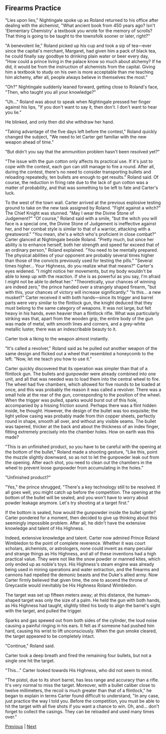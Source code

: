 ## Firearms Practice
"Lies upon lies," Nightingale spoke up as Roland returned to his office after dealing with the alchemist, "What ancient book from 450 years ago? Isn't 'Elementary Chemistry' a textbook you wrote for the memory of scrolls? That thing is going to be taught to the townsfolk sooner or later, right?"

"A benevolent lie," Roland picked up his cup and took a sip of tea—ever since the capital's merchant, Margaret, had given him a pack of black tea, he could finally say goodbye to drinking plain water or beer every day, "How could a prince living in the palace know so much about alchemy? If he did, it would be from the instruction of alchemists from the capital. Giving him a textbook to study on his own is more acceptable than me teaching him alchemy, after all, people always believe in themselves the most."

"Oh?" Nightingale suddenly leaned forward, getting close to Roland's face, "Then, who taught you all your knowledge?"

"Uh..." Roland was about to speak when Nightingale pressed her finger against his lips, "If you don't want to say it, then don't. I don't want to hear you lie."

He blinked, and only then did she withdraw her hand.

"Taking advantage of the five days left before the contest," Roland quickly changed the subject, "We need to let Carter get familiar with the new weapon ahead of time."

"But didn't you say that the ammunition problem hasn't been resolved yet?"

"The issue with the gun cotton only affects its practical use. If it's just to cope with the contest, each gun can still manage to fire a round. After all, during the contest, there's no need to consider transporting bullets and reloading repeatedly, ten bullets are enough to get results." Roland said. Of course, the reduction in firing rate due to the lack of gun cotton was a matter of probability, and that was something to be left to fate and Carter's luck.

To the west of the town wall.
Carter arrived at the previous explosive testing ground to take on the new task assigned by Roland.
"Fight against a witch?" The Chief Knight was stunned. "May I wear the Divine Stone of Judgement?"
"Of course," Roland said with a smile, "but the witch you will face is a special one, the Divine Stone of Judgement is ineffective against her, and her combat style is similar to that of a warrior, attacking with a greatsword."
"You mean, she's a witch who's proficient in close combat?" Carter glanced at Nightingale beside Roland.
"Pretty much, but since her ability is to enhance herself, both her strength and speed far exceed that of an ordinary person," Roland explained. "You need to be mentally prepared. The physical abilities of your opponent are probably several times higher than those of the convicts previously used for testing the pills."
"Several times higher... Your Highness, do you realize what that means?" Carter's eyes widened. "I might notice her movements, but my body wouldn't be able to keep up with the reaction. If she is as powerful as you say, I'm afraid I might not be able to defeat her."
"Theoretically, your chances of winning are indeed zero," the prince handed over a strangely shaped firearm, "but with this, your chances of victory will increase significantly."
"Is this... a new musket?" Carter received it with both hands—since its trigger and barrel parts were very similar to the flintlock gun, the knight deduced that they must belong to the same category of weapons. It was not large, but felt heavy in his hands, even heavier than a flintlock rifle. What was particularly striking was that, apart from the wooden grip, the entire body of the gun was made of metal, with smooth lines and corners, and a grey-white metallic luster, there was an indescribable beauty to it.

Carter took a liking to the weapon almost instantly.

"It's called a revolver," Roland said as he pulled out another weapon of the same design and flicked out a wheel that resembled a honeycomb to the left. "Now, let me teach you how to use it."

Carter quickly discovered that its operation was simpler than that of a flintlock gun. The bullets and gunpowder were already combined into one unit, and all that was needed was to load them into the central wheel to fire. The wheel had five chambers, which allowed for five rounds to be loaded at once, and this was probably the reason it was called a revolver. There was a small hole at the rear of the gun, corresponding to the position of the wheel. When the trigger was pulled, sparks would burst out of this hole, accompanied by a hissing friction sound. Perhaps there was a flint hidden inside, he thought. However, the design of the bullet was too exquisite; the light yellow casing was probably made from thin copper sheets, perfectly round in shape, smooth all over, and without any visible seams. The bullet was tapered, thicker at the back and about the thickness of an index finger, fitting extremely precisely into the chamber holes. How on earth was this made?

"This is an unfinished product, so you have to be careful with the opening at the bottom of the bullet," Roland made a shooting gesture, "Like this, point the muzzle slightly downward, so as not to let the gunpowder leak out from the opening. After each shot, you need to clean out the chambers in the wheel to prevent loose gunpowder from accumulating in the holes."

"Unfinished product?"

"Yes," the prince shrugged, "There's a key technology still to be resolved. If all goes well, you might catch up before the competition. The opening at the bottom of the bullet will be sealed, and you won't have to worry about powder leakage anymore. Let's try shooting at a target first."

If the bottom is sealed, how would the gunpowder inside the bullet ignite? Carter pondered for a moment, then decided to give up thinking about this seemingly impossible problem. After all, he didn't have the extensive knowledge and talent of His Highness.

Indeed, extensive knowledge and talent. Carter now admired Prince Roland Wimbledon to the point of complete reverence. Whether it was court scholars, alchemists, or astrologers, none could invent as many peculiar and strange things as His Highness, and all of these inventions had a high practical value. They were not like the snow powder or manned kites, which only ended up as noble's toys. His Highness's steam engine was already being used in mining operations and water extraction, and the firearms and cannons had repelled the demonic beasts and the Duke's allied army. Now Carter firmly believed that given time, the one to ascend the throne of Greycastle would inevitably be His Highness Roland Wimbledon.

The target was set up fifteen meters away; at this distance, the human-shaped target was only the size of a palm. He held the gun with both hands, as His Highness had taught, slightly tilted his body to align the barrel's sight with the target, and pulled the trigger.

Sparks and gas spewed out from both sides of the cylinder, the loud noise causing a painful ringing in his ears. It felt as if someone had pushed him hard, causing his wrist to lift unconsciously. When the gun smoke cleared, the target appeared to be completely intact.

"Continue," Roland said.

Carter took a deep breath and fired the remaining four bullets, but not a single one hit the target.

"This..." Carter looked towards His Highness, who did not seem to mind.

"The pistol, due to its short barrel, has less range and accuracy than a rifle. It's very normal to miss the target. Moreover, with a bullet caliber close to twelve millimeters, the recoil is much greater than that of a flintlock," he began to explain in terms Carter found difficult to understand, "In any case, just practice the way I told you. Before the competition, you must be able to hit the target with all five shots if you want a chance to win. Oh, and... don't forget to collect the casings. They can be reloaded and used many times over."



[Previous](CH0161.md) | [Next](CH0163.md)
